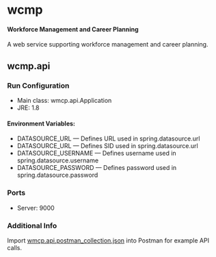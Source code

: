 # wcmp
#### Workforce Management and Career Planning

A web service supporting workforce management and career planning.

## wcmp.api

### Run Configuration
* Main class: wmcp.api.Application
* JRE: 1.8

#### Environment Variables:
* DATASOURCE_URL — Defines URL used in spring.datasource.url
* DATASOURCE_URL — Defines SID used in spring.datasource.url
* DATASOURCE_USERNAME — Defines username used in spring.datasource.username
* DATASOURCE_PASSWORD — Defines password used in spring.datasource.password

### Ports
* Server: 9000

### Additional Info
Import [wmcp.api.postman_collection.json](https://github.com/Tlmader/wmcp/blob/master/project/wmcp.api.postman_collection.json) into Postman for example API calls.
